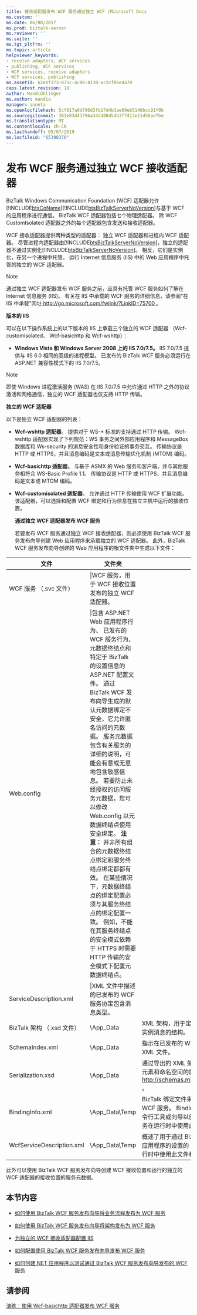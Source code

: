 ```yaml
---
title: 接收适配器发布 WCF 服务通过独立 WCF |Microsoft Docs
ms.custom: ''
ms.date: 06/08/2017
ms.prod: biztalk-server
ms.reviewer: ''
ms.suite: ''
ms.tgt_pltfrm: ''
ms.topic: article
helpviewer_keywords:
- receive adapters, WCF services
- publishing, WCF services
- WCF services, receive adapters
- WCF services, publishing
ms.assetid: 62ebf373-075c-4c98-8130-ac2cf06e4a70
caps.latest.revision: 18
author: MandiOhlinger
ms.author: mandia
manager: anneta
ms.openlocfilehash: 5cf917a0d796d3fb17d4b3ae69eb5146bcc91f0b
ms.sourcegitcommit: 381e83d43796a345488d54b3f7413e11d56ad7be
ms.translationtype: MT
ms.contentlocale: zh-CN
ms.lasthandoff: 05/07/2019
ms.locfileid: "65398370"
---
```

# <a name="publishing-wcf-services-with-the-isolated-wcf-receive-adapters"></a>发布 WCF 服务通过独立 WCF 接收适配器
BizTalk Windows Communication Foundation (WCF) 适配器允许[!INCLUDE[btsCoName](../includes/btsconame-md.md)][!INCLUDE[btsBizTalkServerNoVersion](../includes/btsbiztalkservernoversion-md.md)]与基于 WCF 的应用程序进行通信。 BizTalk WCF 适配器包括七个物理适配器。 除 WCF CustomIsolated 适配器之外的每个适配器包含发送和接收适配器。  
  
 WCF 接收适配器提供两种类型的适配器： 独立 WCF 适配器和进程内 WCF 适配器。 尽管进程内适配器由[!INCLUDE[btsBizTalkServerNoVersion](../includes/btsbiztalkservernoversion-md.md)]，独立的适配器不通过实例化[!INCLUDE[btsBizTalkServerNoVersion](../includes/btsbiztalkservernoversion-md.md)]。 相反，它们是实例化，在另一个进程中托管。 运行 Internet 信息服务 (IIS) 中的 Web 应用程序中托管的独立的 WCF 适配器。  
  
> [!NOTE]
>  通过独立 WCF 适配器发布 WCF 服务之前，应具有托管 WCF 服务如何了解在 Internet 信息服务 (IIS)。 有关在 IIS 中承载的 WCF 服务的详细信息，请参阅"在 IIS 中承载"网址[ http://go.microsoft.com/fwlink/?LinkID=75700 ](http://go.microsoft.com/fwlink/?LinkID=75700)。  
  
 **版本的 IIS**  
  
 可以在以下操作系统上的以下版本的 IIS 上承载三个独立的 WCF 适配器 （Wcf-customisolated、 Wcf-basichttp 和 Wcf-wshttp）：  
  
-   **Windows Vista 和 Windows Server 2008 上的 IIS 7.0/7.5。** IIS 7.0/7.5 提供与 IIS 6.0 相同的高级的进程模型。 已发布的 BizTalk WCF 服务必须运行在 ASP.NET 兼容性模式下的 IIS 7.0/7.5。  
  
> [!NOTE]
>  即使 Windows 进程激活服务 (WAS) 在 IIS 7.0/7.5 中允许通过 HTTP 之外的协议激活和网络通信，独立的 WCF 适配器也仅支持 HTTP 传输。  
  
 **独立的 WCF 适配器**  
  
 以下是独立 WCF 适配器的列表：  
  
- **Wcf-wshttp 适配器**。 提供对于 WS-* 标准的支持通过 HTTP 传输。 Wcf-wshttp 适配器实现了下列规范：WS 事务之间外部应用程序和 MessageBox 数据库和 Ws-security 的消息安全性和身份验证的事务交互。 传输协议是 HTTP 或 HTTPS，并且消息编码是文本或消息传输优化机制 (MTOM) 编码。  
  
- **Wcf-basichttp 适配器**。 与基于 ASMX 的 Web 服务和客户端，并与其他服务相符合 WS-Basic Profile 1.1。 传输协议是 HTTP 或 HTTPS，并且消息编码是文本或 MTOM 编码。  
  
- **Wcf-customisolated 适配器**。 允许通过 HTTP 传输使用 WCF 扩展功能。 该适配器，可以选择和配置 WCF 绑定和行为信息在独立主机中运行的接收位置。  
  
  **通过独立 WCF 适配器发布 WCF 服务**  
  
  若要发布 WCF 服务通过独立 WCF 接收适配器，则必须使用 BizTalk WCF 服务发布向导创建 Web 应用程序来承载独立的 WCF 适配器。 此外，BizTalk WCF 服务发布向导创建的 Web 应用程序的根文件夹中生成以下文件：  
  
|             文件             |                                                                                                                                                                                                                                                                                                                                                                                                                                                                                                                             文件夹                                                                                                                                                                                                                                                                                                                                                                                                                                                                                                                             |                                                                                                                                                         Description                                                                                                                                                         |
|------------------------------|----------------------------------------------------------------------------------------------------------------------------------------------------------------------------------------------------------------------------------------------------------------------------------------------------------------------------------------------------------------------------------------------------------------------------------------------------------------------------------------------------------------------------------------------------------------------------------------------------------------------------------------------------------------------------------------------------------------------------------------------------------------------------------------------------------------------------------------------------------------------------------------------------------------------------------------------------------------------------------------------------------------------------------------------------------------|-----------------------------------------------------------------------------------------------------------------------------------------------------------------------------------------------------------------------------------------------------------------------------------------------------------------------------|
|  WCF 服务 （.svc 文件）   |                                                                                                                                                                                                                                                                                                                                                                                                                                                                                     \|WCF 服务，用于 WCF 接收位置发布的独立 WCF 适配器。                                                                                                                                                                                                                                                                                                                                                                                                                                                                                     |                                                                                                                                                                                                                                                                                                                             |
|          Web.config          | \|包含 ASP.NET Web 应用程序行为、 已发布的 WCF 服务行为、 元数据终结点和特定于 BizTalk 的设置信息的 ASP.NET 配置文件。 通过 BizTalk WCF 发布向导生成的默认元数据绑定不安全，它允许匿名访问的元数据。 服务元数据包含有关服务的详细的说明，可能会有意或无意地包含敏感信息。 若要防止未经授权的访问服务元数据，您可以修改 Web.config 以元数据终结点使用安全绑定。 **注意：** 并非所有组合的元数据终结点绑定和服务终结点绑定都都有效。 在某些情况下，元数据终结点的绑定配置必须与其服务终结点的绑定配置一致。 例如，不能在其服务终结点的安全模式依赖于 HTTPS 时需要 HTTP 传输的安全模式下配置元数据终结点。 |                                                                                                                                                                                                                                                                                                                             |
|    ServiceDescription.xml    |                                                                                                                                                                                                                                                                                                                                                                                                                                                                                   \|XML 文件中描述的已发布的 WCF 服务协定包含消息类型。                                                                                                                                                                                                                                                                                                                                                                                                                                                                                   |                                                                                                                                                                                                                                                                                                                             |
| BizTalk 架构 （.xsd 文件） |                                                                                                                                                                                                                                                                                                                                                                                                                                                                                                                           \App_Data                                                                                                                                                                                                                                                                                                                                                                                                                                                                                                                            |                                                                                                      XML 架构，用于定义通过独立 WCF 适配器发布的 XML 实例消息的结构。                                                                                                       |
|       SchemaIndex.xml        |                                                                                                                                                                                                                                                                                                                                                                                                                                                                                                                           \App_Data                                                                                                                                                                                                                                                                                                                                                                                                                                                                                                                            |                                                                                                                      指示在已发布的 WCF 服务中使用的 XML 架构文件的 XML 文件。                                                                                                                       |
|      Serialization.xsd       |                                                                                                                                                                                                                                                                                                                                                                                                                                                                                                                           \App_Data                                                                                                                                                                                                                                                                                                                                                                                                                                                                                                                            |                                                       通过导出的 XML 架构[DataContractSerializer](http://go.microsoft.com/fwlink/?LinkId=81722)的类型、 元素和命名空间的属性 http://schemas.microsoft.com/2003/10/Serialization/ 。                                                        |
|       BindingInfo.xml        |                                                                                                                                                                                                                                                                                                                                                                                                                                                                                                                         \App_Data\Temp                                                                                                                                                                                                                                                                                                                                                                                                                                                                                                                         | BizTalk 绑定文件来创建 WCF 接收位置对应于已发布的 WCF 服务。 BindingInfo.xml 文件可以导入通过开发命令行工具或向导以创建所需接收位置。 已发布的 WCF 服务在运行时中使用此文件和 Temp 文件夹。 |
|  WcfServiceDescription.xml   |                                                                                                                                                                                                                                                                                                                                                                                                                                                                                                                         \App_Data\Temp                                                                                                                                                                                                                                                                                                                                                                                                                                                                                                                         |                                                     概述了用于通过 BizTalk WCF 服务发布向导创建此 Web 应用程序的设置的 XML 文件。 已发布的 WCF 服务在运行时中使用此文件和 Temp 文件夹。                                                     |
  
 此外可以使用 BizTalk WCF 服务发布向导创建 WCF 接收位置和运行的独立的 WCF 适配器的接收位置的服务元数据。  
  
## <a name="in-this-section"></a>本节内容  
  
-   [如何使用 BizTalk WCF 服务发布向导将业务流程发布为 WCF 服务](../core/publish-orchestrations-as-wcf-services--biztalk-wcf-service-publishing-wizard.md)  
  
-   [如何使用 BizTalk WCF 服务发布向导将架构发布为 WCF 服务](../core/publish-schemas-as-wcf-services--use-the-biztalk-wcf-service-publishing-wizard.md)  
  
-   [为独立的 WCF 接收适配器配置 IIS](../core/configuring-iis-for-the-isolated-wcf-receive-adapters.md)  
  
-   [如何配置使用 BizTalk WCF 服务发布向导发布 WCF 服务](../core/configure-wcf-services-published-with-the-biztalk-wcf-service-publishing-wizard.md)  
  
-   [如何创建.NET 应用程序以测试通过 BizTalk WCF 服务发布向导发布的 WCF 服务](../core/use-net-application-to-test-wcf-service-published-with-wcf-service-publishing.md)  
  
## <a name="see-also"></a>请参阅  
 [演练：使用 Wcf-basichttp 适配器发布 WCF 服务](../core/walkthrough-publishing-wcf-services-with-the-wcf-basichttp-adapter.md)